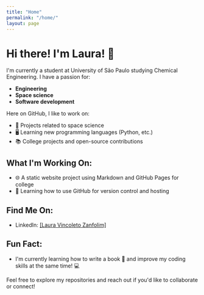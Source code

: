 ```yaml
---
title: "Home"
permalink: "/home/"
layout: page
---
```


#  Hi there! I'm Laura! 👋

I'm currently a student at University of São Paulo studying Chemical Engineering. I have a passion for:
- **Engineering** 
- **Space science**
- **Software development**

Here on GitHub, I like to work on:
- 🚀 Projects related to space science
- 🖥️ Learning new programming languages (Python, etc.)
- 📚 College projects and open-source contributions

## What I'm Working On:
- 🌐 A static website project using Markdown and GitHub Pages for college
- 📝 Learning how to use GitHub for version control and hosting

## Find Me On:
- LinkedIn: [[Laura Vincoleto Zanfolim]](https://www.linkedin.com/in/laura-vincoleto-zanfolim-5a42361a2/)

## Fun Fact:
- I'm currently learning how to write a book 📕 and improve my coding skills at the same time! 💻

Feel free to explore my repositories and reach out if you'd like to collaborate or connect!
